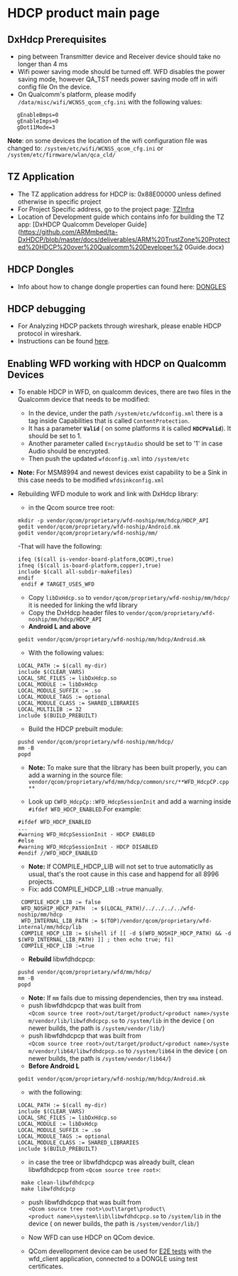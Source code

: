 
# HDCP product main page 

## DxHdcp Prerequisites
- ping between Transmitter device and Receiver device should take no
  longer than 4 ms
- Wifi power saving mode should be turned off. WFD disables the power
  saving mode, however QA\_TST needs power saving mode off in wifi config
  file On the device.
- On Qualcomm's platform, please modify `/data/misc/wifi/WCNSS_qcom_cfg.ini` 
  with the following values:

 ```
    gEnableBmps=0 
    gEnableImps=0 
    gDot11Mode=3 
  ```
**Note**: on some devices the location of the wifi configuration file
was changed to: `/system/etc/wifi/WCNSS_qcom_cfg.ini` or `/system/etc/firmware/wlan/qca_cld/ `

## TZ Application

- The TZ application address for HDCP is: 0x88E00000 unless defined otherwise in specific project 
- For Project Specific address, go to the project page: [TZInfra](//github.com/ARMmbed/ta-TZInfra)
- Location of Development guide which contains info for building the TZ app: [DxHDCP Qualcomm Developer Guide]      (https://github.com/ARMmbed/ta-DxHDCP/blob/master/docs/deliverables/ARM%20TrustZone%20Protected%20HDCP%20over%20Qualcomm%20Developer%2   0Guide.docx)

## HDCP Dongles 
- Info about how to change dongle properties can found here: [DONGLES](/master/docs/internal/DONGLES) 

## HDCP debugging
-   For Analyzing HDCP packets through wireshark, please enable HDCP protocol in wireshark.
-   Instructions can be found [here](/ta-DxHDCP/blob/master/README.md#hdcp-traffic-analysis).

## Enabling WFD working with HDCP on Qualcomm Devices 
- To enable HDCP in WFD, on qualcomm devices, there are two files in the
  Qualcomm device that needs to be modified:
   -  In the device, under the path `/system/etc/wfdconfig.xml` there is a
    tag inside Capabilities that is called `ContentProtection`.
    -   It has a parameter **`Valid`** ( on some platforms it is called
        **`HDCPValid`**). It should be set to 1. 
    -   Another parameter called `EncryptAudio` should be set to '1'
        in case Audio should be encrypted. 
    -   Then push the updated `wfdconfig.xml` into `/system/etc` 
- **Note:** For MSM8994 and newest devices exist capability to be a Sink in this case needs to be modified `wfdsinkconfig.xml`
-  Rebuilding WFD module to work and link with DxHdcp library:
    -   in the Qcom source tree root: 
    ```
    mkdir -p vendor/qcom/proprietary/wfd-noship/mm/hdcp/HDCP_API 
    gedit vendor/qcom/proprietary/wfd-noship/Android.mk
    gedit vendor/qcom/proprietary/wfd-noship/mm/ 
    ```
    -That will have the following: 
    
    ```
    ifeq ($(call is-vendor-board-platform,QCOM),true)
    ifneq ($(call is-board-platform,copper),true)
    include $(call all-subdir-makefiles)
    endif
     endif # TARGET_USES_WFD
    ```
    - Copy `libDxHdcp.so` to `vendor/qcom/proprietary/wfd-noship/mm/hdcp/`
    it is needed for linking the wfd library 
    - Copy the DxHdcp header files to `vendor/qcom/proprietary/wfd-noship/mm/hdcp/HDCP_API`
    - **Android L and above**        
    ```
    gedit vendor/qcom/proprietary/wfd-noship/mm/hdcp/Android.mk 
    ```
    -  With the following values:
    
    ```
    LOCAL_PATH := $(call my-dir)
    include $(CLEAR_VARS)
    LOCAL_SRC_FILES := libDxHdcp.so
    LOCAL_MODULE := libDxHdcp
    LOCAL_MODULE_SUFFIX := .so
    LOCAL_MODULE_TAGS := optional
    LOCAL_MODULE_CLASS := SHARED_LIBRARIES
    LOCAL_MULTILIB := 32
    include $(BUILD_PREBUILT)
    ```
    - Build the HDCP prebuilt module:

    ```
    pushd vendor/qcom/proprietary/wfd-noship/mm/hdcp/
    mm -B
    popd
    ```
    
    - **Note:** To make sure that the library has been built properly, you can add a warning in the source file:
    `vendor/qcom/proprietary/wfd/mm/hdcp/common/src/**WFD_HdcpCP.cpp**`
 
    - Look up `CWFD_HdcpCp::WFD_HdcpSessionInit` and add a warning inside `#ifdef WFD_HDCP_ENABLED`.For example:
    ``` 
    #ifdef WFD_HDCP_ENABLED
    ...
    #warning WFD_HdcpSessionInit - HDCP ENABLED
    #else
    #warning WFD_HdcpSessionInit - HDCP DISABLED
    #endif //WFD_HDCP_ENABLED
    ```
   - **Note:** If COMPILE_HDCP_LIB will not set to true automaticlly as usual, 
   that's the root cause in this case and happend for all 8996 projects.
   - Fix: add COMPILE_HDCP_LIB :=true manually.
   ```
    COMPILE_HDCP_LIB := false
    WFD_NOSHIP_HDCP_PATH  := $(LOCAL_PATH)/../../../../wfd-noship/mm/hdcp
    WFD_INTERNAL_LIB_PATH := $(TOP)/vendor/qcom/proprietary/wfd-internal/mm/hdcp/lib
    COMPILE_HDCP_LIB := $(shell if [[ -d $(WFD_NOSHIP_HDCP_PATH) && -d $(WFD_INTERNAL_LIB_PATH) ]] ; then echo true; fi)
    COMPILE_HDCP_LIB :=true
    ```
   - **Rebuild** libwfdhdcpcp:
    ```
    pushd vendor/qcom/proprietary/wfd/mm/hdcp/
    mm -B
    popd
    ```
    
    - **Note:** If `mm` fails due to missing dependencies,
    then try `mma` instead. 
    -   push libwfdhdcpcp that was built from
    `<Qcom source tree root>/out/target/product/<product name>/system/vendor/lib/libwfdhdcpcp.so`
    to `/system/lib` in the device ( on newer builds, the path is `/system/vendor/lib/`) 
    - push libwfdhdcpcp that was built from
    `<Qcom source tree root>/out/target/product/<product name>/system/vendor/lib64/libwfdhdcpcp.so`
    to `/system/lib64` in the device ( on newer builds, the path is `/system/vendor/lib64/`)
    - **Before Android L**

    ```
    gedit vendor/qcom/proprietary/wfd-noship/mm/hdcp/Android.mk 
    ```
    - with the following:
    ```
    LOCAL_PATH := $(call my-dir)
    include $(CLEAR_VARS)
    LOCAL_SRC_FILES := libDxHdcp.so
    LOCAL_MODULE := libDxHdcp
    LOCAL_MODULE_SUFFIX := .so
    LOCAL_MODULE_TAGS := optional
    LOCAL_MODULE_CLASS := SHARED_LIBRARIES
    include $(BUILD_PREBUILT)
    ```
    - in case the tree or libwfdhdcpcp was already built, clean libwfdhdcpcp from `<Qcom source tree root>`:
    ```
     make clean-libwfdhdcpcp
     make libwfdhdcpcp
    ``` 
    - push libwfdhdcpcp that was built from
    `<Qcom source tree root>\out\target\product\<product name>\system\lib\libwfdhdcpcp.so`
    to `/system/lib` in the device ( on newer builds, the path is `/system/vendor/lib/`) 

   - Now WFD can use HDCP on QCom device. 
   - QCom devellopment device can be used for [E2E tests](/ta-DxHDCP/blob/master/docs/internal/HDCP%20End%20to%20End%20testing%20guide.docx) with the wfd_client application, connected to
   a DONGLE using test certificates.

